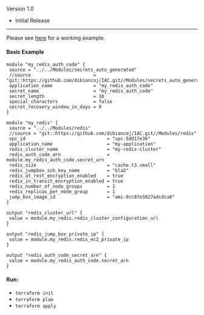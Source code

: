Version 1.0
 - Initial Release
 
***

Please see [here](https://github.com/dibiancoj/IAC/tree/main/ModuleTester/Redis) for a working example.

#### Basic Example

 ```
module "my_redis_auth_code" {
  source = "../../Modules/secrets_auto_generated"
  //source                       = "git::https://github.com/dibiancoj/IAC.git//Modules/secrets_auto_generated"
  application_name               = "my_redis_auth_code"
  secret_name                    = "my_redis_auth_code"
  secret_length                  = 16
  special_characters             = false
  secret_recovery_window_in_days = 0
}

module "my_redis" {
  source = "../../Modules/redis"
  //source = "git::https://github.com/dibiancoj/IAC.git//Modules/redis"
  vpc_id                              = "vpc-5dd17e36"
  application_name                    = "my-application"
  redis_cluster_name                  = "my-redis-cluster"
  redis_auth_code_arn                 = module.my_redis_auth_code.secret_arn
  redis_size                          = "cache.t3.small"
  redis_jumpbox_ssh_key_name          = "bla2"
  redis_at_rest_encryption_enabled    = true
  redis_in_transit_encryption_enabled = true
  redis_number_of_node_groups         = 2
  redis_replicas_per_node_group       = 1
  jump_box_image_id                   = "ami-0cc87e5027adcdca8"
}

output "redis_cluster_url" {
  value = module.my_redis.redis_cluster_configuration_url
}

output "redis_jump_box_private_ip" {
  value = module.my_redis.redis_ec2_private_ip
}

output "redis_auth_code_secret_arn" {
  value = module.my_redis_auth_code.secret_arn
}
 ```

 #### Run:
- ```terraform init```
- ```terraform plan```
- ```terraform apply```
